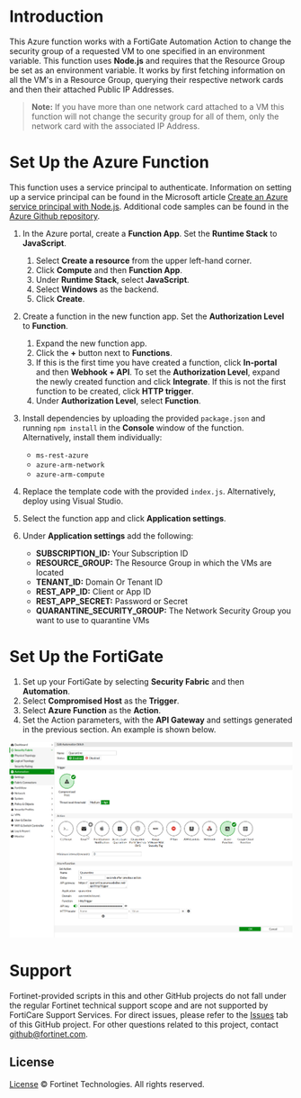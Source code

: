 # Introduction
This Azure function works with a FortiGate Automation Action to change the security group of a requested VM to one specified in an environment variable.
This function uses **Node.js** and requires that the Resource Group be set as an environment variable.
It works by first fetching information on all the VM's in a Resource Group, querying their respective network cards and then their attached Public IP Addresses.

> **Note:** If you have more than one network card attached to a VM this function will not change the security group for all of them, only the network card with the associated IP Address.

# Set Up the Azure Function
This function uses a service principal to authenticate. Information on setting up a service principal can be found in the Microsoft article [Create an Azure service principal with Node.js](https://docs.microsoft.com/en-us/javascript/azure/node-sdk-azure-authenticate-principal?view=azure-node-latest). Additional code samples can be found in the [Azure Github repository](https://github.com/Azure/azure-sdk-for-node/blob/master/Documentation/Authentication.md).

  1. In the Azure portal, create a **Function App**. Set the **Runtime Stack** to **JavaScript**.

     1. Select **Create a resource** from the upper left-hand corner.
     2. Click **Compute** and then **Function App**.
     3. Under **Runtime Stack**, select **JavaScript**.
     4. Select **Windows** as the backend.
	 4. Click **Create**.
  2. Create a function in the new function app. Set the **Authorization Level** to **Function**.
     1. Expand the new function app.
	 2. Click the **+** button next to **Functions**.
	 3. If this is the first time you have created a function, click **In-portal** and then **Webhook + API**. To set the **Authorization Level**, expand the newly created function and click **Integrate**. If this is not the first function to be created, click **HTTP trigger**.
	 4. Under **Authorization Level**, select **Function**.
  4. Install dependencies by uploading the provided `package.json` and running `npm install` in the **Console** window of the function. Alternatively, install them individually:
     * `ms-rest-azure`
     * `azure-arm-network`
     * `azure-arm-compute`
  5. Replace the template code with the provided `index.js`. Alternatively, deploy using Visual Studio.
  6. Select the function app and click **Application settings**.
  7. Under **Application settings** add the following:

     * **SUBSCRIPTION_ID:** Your Subscription ID
     * **RESOURCE_GROUP:** The Resource Group in which the VMs are located
     * **TENANT_ID:** Domain Or Tenant ID
     * **REST_APP_ID:** Client or App ID
     * **REST_APP_SECRET:** Password or Secret
     * **QUARANTINE_SECURITY_GROUP:** The Network Security Group you want to use to quarantine VMs

# Set Up the FortiGate

  1. Set up your FortiGate by selecting **Security Fabric** and then **Automation**.
  2. Select **Compromised Host** as the **Trigger**.
  3. Select **Azure Function** as the **Action**.
  4. Set the Action parameters, with the **API Gateway** and settings generated in the previous section. An example is shown below.

  ![picture](./imgs/FortigateExampleScreenshot.png)

# Support
Fortinet-provided scripts in this and other GitHub projects do not fall under the regular Fortinet technical support scope and are not supported by FortiCare Support Services.
For direct issues, please refer to the [Issues](https://github.com/fortinet/azure-security-group-update/issues) tab of this GitHub project.
For other questions related to this project, contact [github@fortinet.com](mailto:github@fortinet.com).

## License
[License](./LICENSE) © Fortinet Technologies. All rights reserved.
